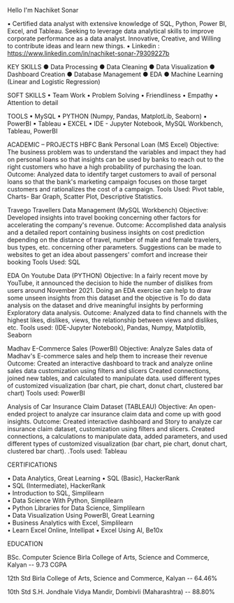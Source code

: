 Hello I'm Nachiket Sonar

▪	Certified data analyst with extensive knowledge of SQL, Python, Power BI, Excel, and Tableau. Seeking to leverage data analytical skills to improve corporate performance as a data analyst. Innovative, Creative, and Willing to contribute ideas and learn new things.
▪	Linkedin : https://www.linkedin.com/in/nachiket-sonar-79309227b

KEY SKILLS
●	Data Processing
●	Data Cleaning
●	Data Visualization
●	Dashboard Creation
●	Database Management
●	EDA
●	Machine Learning (Linear and Logistic Regression)

SOFT SKILLS	
•	Team Work
•	Problem Solving
•	Friendliness
•	Empathy
•	Attention to detail

TOOLS
▪	MySQL
▪	PYTHON (Numpy, Pandas, MatplotLib, Seaborn)
▪	PowerBI
▪	Tableau
▪	EXCEL
▪	IDE - Jupyter Notebook, MySQL Workbench, Tableau, PowerBI


ACADEMIC – PROJECTS
HBFC Bank Personal Loan (MS Excel)
Objective: The business problem was to understand the variables and impact they had on personal loans so that insights can be used by banks to reach out to the right customers who have a high probability of purchasing the loan. Outcome: Analyzed data to identify target customers to avail of personal loans so that the bank's marketing campaign focuses on those target customers and rationalizes the cost of a campaign.
Tools Used: Pivot table, Charts- Bar Graph, Scatter Plot, Descriptive Statistics.

Travego Travellers Data Management (MySQL Workbench)
Objective: Developed insights into travel booking concerning other factors for accelerating the company's revenue. Outcome: Accomplished data analysis and a detailed report containing business insights on cost prediction depending on the distance of travel, number of male and female travelers, bus types, etc. concerning other parameters. Suggestions can be made to websites to get an idea about passengers' comfort and increase their booking
Tools Used: SQL

EDA On Youtube Data (PYTHON)
Objective: In a fairly recent move by YouTube, it announced the decision to hide the number of dislikes from users around November 2021. Doing an EDA exercise can help to draw some unseen insights from this dataset and the objective is To do data analysis on the dataset and drive meaningful insights by performing 
Exploratory data analysis. 
Outcome: Analyzed data to find channels with the highest likes, dislikes, views, the relationship between views and dislikes, etc.
Tools used: (IDE-Jupyter Notebook), Pandas, Numpy, Matplotlib, Seaborn

Madhav E-Commerce Sales  (PowerBI)
Objective: Analyze Sales data of Madhav's E-commerce sales and help them to increase their revenue
Outcome: Created an interactive dashboard to track and analyze online sales data customization using filters and slicers
Created connections, joined new tables, and calculated to manipulate data. used different types of customized visualization (bar chart, pie chart, donut chart, clustered bar chart)
Tools used: PowerBI

Analysis of Car Insurance Claim Dataset (TABLEAU)
Objective: An open-ended project to analyze car insurance claim data and come up with good insights.
Outcome: Created interactive dashboard and Story to analyze car insurance claim dataset, customization using filters and slicers. Created connections, a calculations to manipulate data, added parameters, and used different types of customized visualization (bar chart, pie chart, donut chart, clustered bar chart).
.Tools used:  Tableau

CERTIFICATIONS

•	Data Analytics, Great Learning
•	SQL (Basic), HackerRank   
•	SQL (Intermediate), HackerRank   
•	Introduction to SQL, Simplilearn   
•	Data Science With Python, Simplilearn   
•	Python Libraries for Data Science, Simplilearn   
•	Data Visualization Using PowerBI, Great Learning  
•	Business Analytics with Excel, Simplilearn  
•	Learn Excel Online, Intellipat 
•	Excel Using AI, Be10x


EDUCATION

BSc. Computer Science	Birla College of Arts, Science and Commerce, Kalyan	-- 9.73 CGPA

12th Std	Birla College of Arts, Science and Commerce, Kalyan -- 64.46%

10th Std	S.H. Jondhale Vidya Mandir, Dombivli (Maharashtra) --	88.80%


